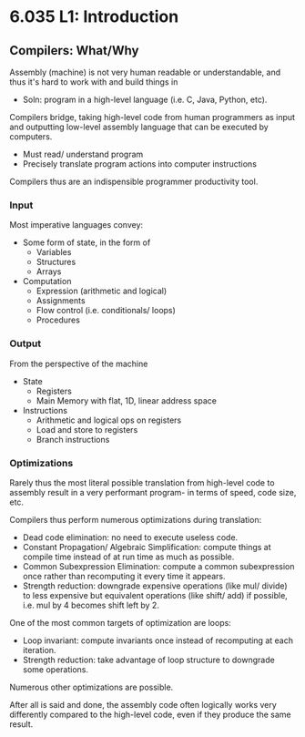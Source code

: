 # 6.035 L1: Introduction

## Compilers: What/Why
Assembly (machine) is not very human readable or understandable, and thus it's hard to work with and build things in
* Soln: program in a high-level language (i.e. C, Java, Python, etc).

Compilers bridge, taking high-level code from human programmers as input and outputting low-level assembly language that can be executed by computers.
* Must read/ understand program
* Precisely translate program actions into computer instructions

Compilers thus are an indispensible programmer productivity tool. 

### Input
Most imperative languages convey:
* Some form of state, in the form of
  * Variables
  * Structures
  * Arrays
* Computation
  * Expression (arithmetic and logical)
  * Assignments
  * Flow control (i.e. conditionals/ loops)
  * Procedures

### Output
From the perspective of the machine
* State
  * Registers
  * Main Memory with flat, 1D, linear address space
* Instructions
  * Arithmetic and logical ops on registers
  * Load and store to registers
  * Branch instructions

### Optimizations
Rarely thus the most literal possible translation from high-level code to assembly result in a very performant program- in terms of speed, code size, etc.

Compilers thus perform numerous optimizations during translation:
* Dead code elimination: no need to execute useless code.
* Constant Propagation/ Algebraic Simplification: compute things at compile time instead of at run time as much as possible.
* Common Subexpression Elimination: compute a common subexpression once rather than recomputing it every time it appears.
* Strength reduction: downgrade expensive operations (like mul/ divide) to less expensive but equivalent operations (like shift/ add) if possible, i.e. mul by 4 becomes shift left by 2.

One of the most common targets of optimization are loops:
* Loop invariant: compute invariants once instead of recomputing at each iteration.
* Strength reduction: take advantage of loop structure to downgrade some operations.

Numerous other optimizations are possible.

After all is said and done, the assembly code often logically works very differently compared to the high-level code, even if they produce the same result. 
